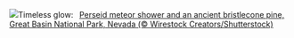 ![](https://www.bing.com/th?id=OHR.PerseidsPine_EN-US4826682211_UHD.jpg&w=1000)Timeless glow:&nbsp;&ensp;[Perseid meteor shower and an ancient bristlecone pine, Great Basin National Park, Nevada (© Wirestock Creators/Shutterstock)](https://www.bing.com/th?id=OHR.PerseidsPine_EN-US4826682211_UHD.jpg)
<br><br/>
